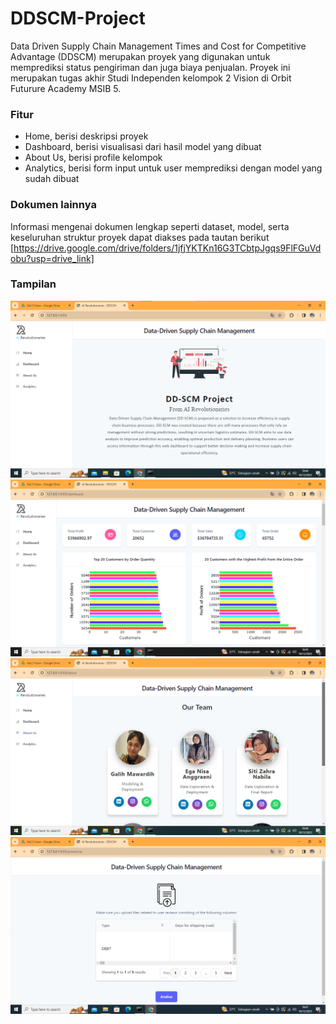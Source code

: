 # DDSCM-Project
Data Driven Supply Chain Management Times and Cost for Competitive Advantage (DDSCM) merupakan proyek yang digunakan untuk memprediksi status pengiriman dan juga biaya penjualan. Proyek ini merupakan tugas akhir Studi Independen kelompok 2 Vision di Orbit Futurure Academy MSIB 5.

### Fitur
* Home, berisi deskripsi proyek
* Dashboard, berisi visualisasi dari hasil model yang dibuat
* About Us, berisi profile kelompok
* Analytics, berisi form input untuk user memprediksi dengan model yang sudah dibuat

### Dokumen lainnya
Informasi mengenai dokumen lengkap seperti dataset, model, serta keseluruhan struktur proyek dapat diakses pada tautan berikut [https://drive.google.com/drive/folders/1jfjYKTKn16G3TCbtpJgqs9FlFGuVdobu?usp=drive_link]

### Tampilan 
![image](imagesR/projek1.png)
![image](imagesR/projek2.png)
![image](imagesR/projek3.png)
![image](imagesR/projek4.png)
